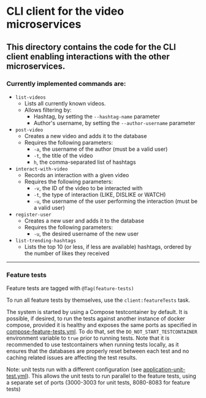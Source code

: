 # CLI client for the video microservices
## This directory contains the code for the CLI client enabling interactions with the other microservices.
### Currently implemented commands are:
* `list-videos`
  * Lists all currently known videos.
  * Allows filtering by:
    * Hashtag, by setting the `--hashtag-name` parameter
    * Author's username, by setting the `--author-username` parameter
* `post-video`
  * Creates a new video and adds it to the database
  * Requires the following parameters:
    * `-a`, the username of the author (must be a valid user)
    * `-t`, the title of the video
    * `h`, the comma-separated list of hashtags
* `interact-with-video`
  * Records an interaction with a given video
  * Requires the following parameters:
    * `-v`, the ID of the video to be interacted with
    * `-t`, the type of interaction (LIKE, DISLIKE or WATCH)
    * `-u`, the username of the user performing the interaction (must be a valid user)
* `register-user`
  * Creates a new user and adds it to the database
  * Requires the following parameters:
    * `-u`, the desired username of the new user
* `list-trending-hashtags`
  * Lists the top 10 (or less, if less are available) hashtags, ordered by the number of likes they received

---

### Feature tests
Feature tests are tagged with `@Tag(feature-tests)`

To run all feature tests by themselves, use the `client:featureTests` task.

The system is started by using a Compose testcontainer by default.
It is possible, if desired, to run the tests against another instance of docker compose, 
provided it is healthy and exposes the same ports as specified in [compose-feature-tests.yml](src/test/resources/compose-feature-tests.yml).
To do that, set the `DO_NOT_START_TESTCONTAINER` environment variable to `true` prior to running tests.
Note that it is recommended to use testcontainers when running tests locally, 
as it ensures that the databases are properly reset between each test and no caching related issues are affecting the test results.

Note: unit tests run with a different configuration 
(see [application-unit-test.yml](src/test/resources/application-unit-test.yml)). 
This allows the unit tests to run parallel to the feature tests, using a separate set of ports (3000-3003 for unit tests, 8080-8083 for feature tests)